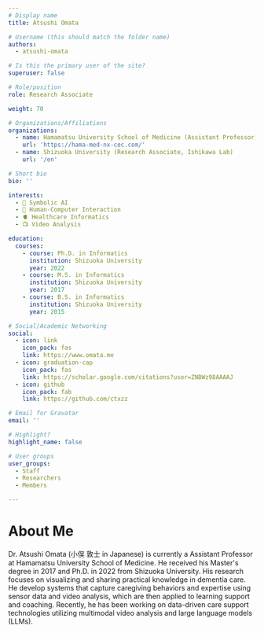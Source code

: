 ```yaml
---
# Display name
title: Atsushi Omata

# Username (this should match the folder name)
authors:
  - atsushi-omata

# Is this the primary user of the site?
superuser: false

# Role/position
role: Research Associate

weight: 70

# Organizations/Affiliations
organizations:
  - name: Hamamatsu University School of Medicine (Assistant Professor)
    url: 'https://hama-med-nx-cec.com/'
  - name: Shizuoka University (Research Associate, Ishikawa Lab)
    url: '/en'

# Short bio
bio: ''

interests: 
  - 🧠 Symbolic AI
  - 👥 Human-Computer Interaction
  - 🫀 Healthcare Informatics
  - 📺 Video Analysis

education:
  courses:
    - course: Ph.D. in Informatics
      institution: Shizuoka University
      year: 2022
    - course: M.S. in Informatics
      institution: Shizuoka University
      year: 2017
    - course: B.S. in Informatics
      institution: Shizuoka University
      year: 2015

# Social/Academic Networking
social: 
  - icon: link
    icon_pack: fas
    link: https://www.omata.me
  - icon: graduation-cap
    icon_pack: fas
    link: https://scholar.google.com/citations?user=ZNBWz98AAAAJ
  - icon: github
    icon_pack: fab
    link: https://github.com/ctxzz

# Email for Gravatar
email: ''

# Highlight?
highlight_name: false

# User groups
user_groups:
  - Staff
  - Researchers
  - Members

---
```


# About Me

Dr. Atsushi Omata (小俣 敦士 in Japanese) is currently a Assistant Professor at Hamamatsu University School of Medicine. He received his Master's degree in 2017 and Ph.D. in 2022 from Shizuoka University. His research focuses on visualizing and sharing practical knowledge in dementia care. He develop systems that capture caregiving behaviors and expertise using sensor data and video analysis, which are then applied to learning support and coaching. Recently, he has been working on data-driven care support technologies utilizing multimodal video analysis and large language models (LLMs). 
